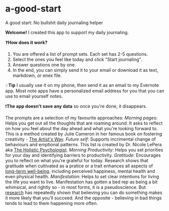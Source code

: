 # a-good-start
A good start: No bullshit daily journaling helper

**Welcome!** 
I created this app to support my daily journaling. 

❓**How does it work?** 
1. You are offered a list of prompt sets. Each set has 2-5 questions.
2. Select the ones you feel like today and click "Start journaling".
3. Answer questions one by one.
4. In the end, you can simply send it to your email or download it as text, markdown, or enex file.

💡**Tip** I usually use it on my phone, then send it as an email to my Evernote app. Most note apps have a personalized email address for you that you can use to email yourself notes.

❗**The app doesn't save any data** so once you're done, it disappears.

The prompts are a selection of my favourite approaches: 
*Morning pages*: Helps you get out all the thoughts that are roaming around. It asks to reflect on how you feel about the day ahead and what you're looking forward to. This is a method created by Julie Cameron in her famous book on fostering creativity - [The Artist's Way](https://juliacameronlive.com/basic-tools/morning-pages/).
*Future self*: Supports incrimental change of behaviours and emptional patterns. This list is created by Dr. Nicole LePera aka [The Holistic Psychologist](https://holisticpsych.s3-us-west-1.amazonaws.com/assets/Future_Self_Journal_2020.pdf).
*Morning Productivity*: Helps you set priorities for your day and identifying barriers to productivity.
*Gratitude*: Encourages you to reflect on what you're grateful for today. Research shows that gratitude when cultivated as a pratice or a trait enhances all aspects of [long-term well-being](https://escholarship.org/content/qt4zs2n2rw/qt4zs2n2rw_noSplash_9a4be7c0df0ba667a8d8eee09d0d016e.pdf#page=33.09), including perceived happiness, mental health and even physical health. 
*Manifestation*: Helps to set clear intentions for living the life you want to live. Manifestation has gotten a bed rep as being a bit whimsical, and rightly so - in most forms, it is a pseudoscience. But [research](https://www.psychologytoday.com/au/blog/click-here-for-happiness/202009/what-is-manifestation-science-based-ways-to-manifest) has repeatedly shown that believing you can do something makes it more likely that you'll succeed. And the opposite - believing in bad things tends to lead to them happening more often.
